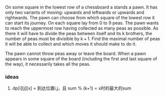 On some square in the lowest row of a chessboard a stands a pawn. It has only two variants of moving: upwards and leftwards or upwards and rightwards. The pawn can choose from which square of the lowest row it can start its journey. On each square lay from 0 to 9 peas. The pawn wants to reach the uppermost row having collected as many peas as possible. As there it will have to divide the peas between itself and its k brothers, the number of peas must be divisible by k + 1. Find the maximal number of peas it will be able to collect and which moves it should make to do it.

The pawn cannot throw peas away or leave the board. When a pawn appears in some square of the board (including the first and last square of the way), it necessarily takes all the peas.

### ideas
1. dp[i][j][x] = 到达位置i,j，且 sum % (k+1) = x时的最大的sum